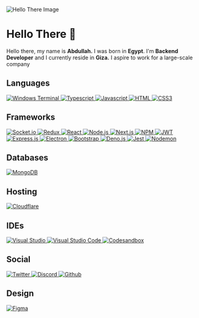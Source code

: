 ![Hello There Image](https://github.com/abdullahalydev/abdullahalydev/assets/74661073/f57ae8df-5632-491e-9d88-a401ed5a9947)
<h1>Hello There 👋</h1>

Hello there, my name is <b>Abdullah.</b> I was born in <b>Egypt</b>. I'm <b>Backend Developer</b> and I currently reside in <b>Giza.</b> I aspire to work for a large-scale company

<h2><b>Languages</b></h2>
<a href="#">
  <img alt="Windows Terminal" src="https://img.shields.io/badge/Windows%20Terminal-%234D4D4D.svg?style=for-the-badge&logo=windows-terminal&logoColor=white"/>
</a>
<a href="#">
  <img alt="Typescript" src="https://img.shields.io/badge/typescript-%23007ACC.svg?style=for-the-badge&logo=typescript&logoColor=white"/>
</a>
<a href="#">
  <img alt="Javascript" src="https://img.shields.io/badge/javascript-%23323330.svg?style=for-the-badge&logo=javascript&logoColor=%23F7DF1E"/>
</a>
<a href="#">
  <img alt="HTML" src="https://img.shields.io/badge/html5-%23E34F26.svg?style=for-the-badge&logo=html5&logoColor=white"/>
</a>
<a href="#">
  <img alt="CSS3" src="https://img.shields.io/badge/css3-%231572B6.svg?style=for-the-badge&logo=css3&logoColor=white"/>
</a>

<h2><b>Frameworks</b></h2>
<a href="https://socket.io/">
  <img alt="Socket.io" src="https://img.shields.io/badge/Socket.io-black?style=for-the-badge&logo=socket.io&badgeColor=010101"/>
</a>
<a href="https://redux-toolkit.js.org/">
  <img alt="Redux" src="https://img.shields.io/badge/redux-%23593d88.svg?style=for-the-badge&logo=redux&logoColor=white"/>
</a>
<a href="https://react.dev/">
  <img alt="React" src="https://img.shields.io/badge/react-%2320232a.svg?style=for-the-badge&logo=react&logoColor=%2361DAFB"/>
</a>
<a href="https://nodejs.org/">
  <img alt="Node.js" src="https://img.shields.io/badge/node.js-6DA55F?style=for-the-badge&logo=node.js&logoColor=white"/>
</a>
<a href="https://nextjs.org/">
  <img alt="Next.js" src="https://img.shields.io/badge/Next-black?style=for-the-badge&logo=next.js&logoColor=white"/>
</a>
<a href="https://www.npmjs.com/~0bo_dy">
  <img alt="NPM" src="https://img.shields.io/badge/NPM-%23CB3837.svg?style=for-the-badge&logo=npm&logoColor=white"/>
</a>
<a href="https://jwt.io/">
  <img alt="JWT" src="https://img.shields.io/badge/JWT-black?style=for-the-badge&logo=JSON%20web%20tokens"/>
</a>
<a href="https://expressjs.com/">
  <img alt="Express.js" src="https://img.shields.io/badge/express.js-%23404d59.svg?style=for-the-badge&logo=express&logoColor=%2361DAFB"/>
</a>
<a href="https://www.electronjs.org/">
  <img alt="Electron" src="https://img.shields.io/badge/Electron-191970?style=for-the-badge&logo=Electron&logoColor=white"/>
</a>
<a href="https://getbootstrap.com/">
  <img alt="Bootstrap" src="https://img.shields.io/badge/bootstrap-%238511FA.svg?style=for-the-badge&logo=bootstrap&logoColor=white"/>
</a>
<a href="https://deno.land/">
  <img alt="Deno.js" src="https://img.shields.io/badge/deno%20js-000000?style=for-the-badge&logo=deno&logoColor=white"/>
</a>
<a href="https://jestjs.io/">
  <img alt="Jest" src="https://img.shields.io/badge/-jest-%23C21325?style=for-the-badge&logo=jest&logoColor=white"/>
</a>
<a href="https://www.npmjs.com/package/nodemon">
  <img alt="Nodemon" src="https://img.shields.io/badge/NODEMON-%23323330.svg?style=for-the-badge&logo=nodemon&logoColor=%BBDEAD"/>
</a>
<h2><b>Databases</b></h2>
<a href="https://mongodb.com/">
  <img alt="MongoDB" src="https://img.shields.io/badge/MongoDB-%234ea94b.svg?style=for-the-badge&logo=mongodb&logoColor=white"/>
</a>

<h2><b>Hosting</b></h2>
<a href="https://www.cloudflare.com">
  <img alt="Cloudflare" src="https://img.shields.io/badge/Cloudflare-F38020?style=for-the-badge&logo=Cloudflare&logoColor=white"/>
</a>

<h2><b>IDEs</b></h2>
<a href="https://visualstudio.microsoft.com/">
  <img alt="Visual Studio" src="https://img.shields.io/badge/Visual%20Studio-5C2D91.svg?style=for-the-badge&logo=visual-studio&logoColor=white"/>
</a>
<a href="https://code.visualstudio.com/">
  <img alt="Visual Studio Code" src="https://img.shields.io/badge/Visual%20Studio%20Code-0078d7.svg?style=for-the-badge&logo=visual-studio-code&logoColor=white"/>
</a>
<a href="https://codesandbox.io/">
  <img alt="Codesandbox" src="https://img.shields.io/badge/Codesandbox-040404?style=for-the-badge&logo=codesandbox&logoColor=DBDBDB"/>
</a>

<h2><b>Social</b></h2>
<a href="https://twitter.com/AbdullahalyDev">
  <img alt="Twitter" src="https://img.shields.io/badge/Twitter-%231DA1F2.svg?style=for-the-badge&logo=Twitter&logoColor=white"/>
</a>
<a href="https://github.com/AbdullahalyDev">
  <img alt="Discord" src="https://img.shields.io/badge/Discord-%235865F2.svg?style=for-the-badge&logo=discord&logoColor=white"/>
</a>
<a href="https://github.com/AbdullahalyDev">
  <img alt="Github" src="https://img.shields.io/badge/github-%23121011.svg?style=for-the-badge&logo=github&logoColor=white"/>
</a>
<h2><b>Design</b></h2>
<a href="https://www.figma.com/">
  <img alt="Figma" src="https://img.shields.io/badge/figma-%23F24E1E.svg?style=for-the-badge&logo=figma&logoColor=white"/>
</a>
